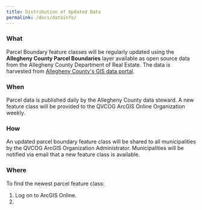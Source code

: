 ```yaml
---
title: Distribution of Updated Data
permalink: /docs/datainfo/
---
```

### What

Parcel Boundary feature classes will be regularly updated using the **Allegheny County Parcel Boundaries** layer available as open source data from the Allegheny County Department of Real Estate. The data is harvested from [Allegheny County's GIS data portal](http://openac.alcogis.opendata.arcgis.com/).

### When

Parcel data is published daily by the Allegheny County data steward. A new feature class will be provided to the QVCOG ArcGIS Online Organization weekly. 

### How

An updated parcel boundary feature class will be shared to all municipalities by the QVCOG ArcGIS Organization Administrator. Municipalities will be notified via email that a new feature class is available.

### Where

To find the newest parcel feature class:

1.  Log on to ArcGIS Online.
2.  